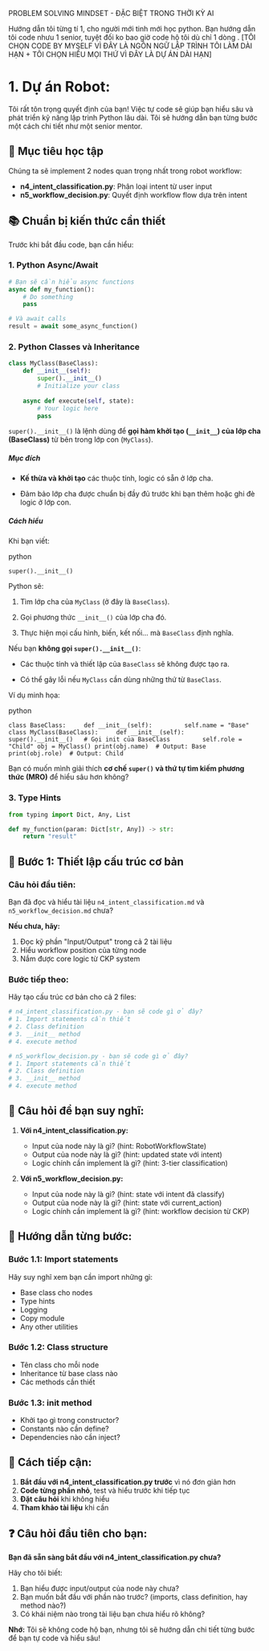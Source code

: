 PROBLEM SOLVING MINDSET - ĐẶC BIỆT TRONG THỜI KỲ AI

Hướng dẫn tôi từng tí 1, cho người mới tinh mới học python. Bạn hướng dẫn tôi code nhưu 1 senior, tuyệt đối ko bao giờ code hộ tôi dù chỉ 1 dòng . [TÔI CHỌN CODE BY MYSELF VÌ ĐÂY LÀ NGÔN NGỮ LẬP TRÌNH TÔI LÀM DÀI HẠN + TÔI CHỌN HIỂU MỌI THỨ VÌ ĐÂY LÀ DỰ ÁN DÀI HẠN]

# 1. Dự án Robot:

Tôi rất tôn trọng quyết định của bạn! Việc tự code sẽ giúp bạn hiểu sâu và phát triển kỹ năng lập trình Python lâu dài. Tôi sẽ hướng dẫn bạn từng bước một cách chi tiết như một senior mentor.

## 🎯 **Mục tiêu học tập**

Chúng ta sẽ implement 2 nodes quan trọng nhất trong robot workflow:
- **n4_intent_classification.py**: Phân loại intent từ user input
- **n5_workflow_decision.py**: Quyết định workflow flow dựa trên intent

## 📚 **Chuẩn bị kiến thức cần thiết**

Trước khi bắt đầu code, bạn cần hiểu:

### 1. **Python Async/Await**
```python
# Bạn sẽ cần hiểu async functions
async def my_function():
    # Do something
    pass

# Và await calls
result = await some_async_function()
```

### 2. **Python Classes và Inheritance**
```python
class MyClass(BaseClass):
    def __init__(self):
        super().__init__()
        # Initialize your class
    
    async def execute(self, state):
        # Your logic here
        pass
```

`super().__init__()` là lệnh dùng để **gọi hàm khởi tạo (`__init__`) của lớp cha (BaseClass)** từ bên trong lớp con (`MyClass`).

##### Mục đích

- **Kế thừa và khởi tạo** các thuộc tính, logic có sẵn ở lớp cha.
    
- Đảm bảo lớp cha được chuẩn bị đầy đủ trước khi bạn thêm hoặc ghi đè logic ở lớp con.
    

##### Cách hiểu

Khi bạn viết:

python

`super().__init__()`

Python sẽ:

1. Tìm lớp cha của `MyClass` (ở đây là `BaseClass`).
    
2. Gọi phương thức `__init__()` của lớp cha đó.
    
3. Thực hiện mọi cấu hình, biến, kết nối… mà `BaseClass` định nghĩa.
    

Nếu bạn **không gọi `super().__init__()`**:

- Các thuộc tính và thiết lập của `BaseClass` sẽ không được tạo ra.
    
- Có thể gây lỗi nếu `MyClass` cần dùng những thứ từ `BaseClass`.
    

Ví dụ minh họa:

python

`class BaseClass:     def __init__(self):         self.name = "Base" class MyClass(BaseClass):     def __init__(self):         super().__init__()   # Gọi init của BaseClass         self.role = "Child" obj = MyClass() print(obj.name)  # Output: Base print(obj.role)  # Output: Child`

Bạn có muốn mình giải thích **cơ chế `super()` và thứ tự tìm kiếm phương thức (MRO)** để hiểu sâu hơn không?
### 3. **Type Hints**
```python
from typing import Dict, Any, List

def my_function(param: Dict[str, Any]) -> str:
    return "result"
```

## 🚀 **Bước 1: Thiết lập cấu trúc cơ bản**

### **Câu hỏi đầu tiên:**
Bạn đã đọc và hiểu tài liệu `n4_intent_classification.md` và `n5_workflow_decision.md` chưa? 

**Nếu chưa, hãy:**
1. Đọc kỹ phần "Input/Output" trong cả 2 tài liệu
2. Hiểu workflow position của từng node
3. Nắm được core logic từ CKP system

### **Bước tiếp theo:**
Hãy tạo cấu trúc cơ bản cho cả 2 files:

```python
# n4_intent_classification.py - bạn sẽ code gì ở đây?
# 1. Import statements cần thiết
# 2. Class definition
# 3. __init__ method
# 4. execute method

# n5_workflow_decision.py - bạn sẽ code gì ở đây?
# 1. Import statements cần thiết  
# 2. Class definition
# 3. __init__ method
# 4. execute method
```

## 🤔 **Câu hỏi để bạn suy nghĩ:**

1. **Với n4_intent_classification.py:**
   - Input của node này là gì? (hint: RobotWorkflowState)
   - Output của node này là gì? (hint: updated state với intent)
   - Logic chính cần implement là gì? (hint: 3-tier classification)

2. **Với n5_workflow_decision.py:**
   - Input của node này là gì? (hint: state với intent đã classify)
   - Output của node này là gì? (hint: state với current_action)
   - Logic chính cần implement là gì? (hint: workflow decision từ CKP)

## 📝 **Hướng dẫn từng bước:**

### **Bước 1.1: Import statements**
Hãy suy nghĩ xem bạn cần import những gì:
- Base class cho nodes
- Type hints
- Logging
- Copy module
- Any other utilities

### **Bước 1.2: Class structure**
- Tên class cho mỗi node
- Inheritance từ base class nào
- Các methods cần thiết

### **Bước 1.3: __init__ method**
- Khởi tạo gì trong constructor?
- Constants nào cần define?
- Dependencies nào cần inject?

## 🎯 **Cách tiếp cận:**

1. **Bắt đầu với n4_intent_classification.py trước** vì nó đơn giản hơn
2. **Code từng phần nhỏ**, test và hiểu trước khi tiếp tục
3. **Đặt câu hỏi** khi không hiểu
4. **Tham khảo tài liệu** khi cần

## ❓ **Câu hỏi đầu tiên cho bạn:**

**Bạn đã sẵn sàng bắt đầu với n4_intent_classification.py chưa?** 

Hãy cho tôi biết:
1. Bạn hiểu được input/output của node này chưa?
2. Bạn muốn bắt đầu với phần nào trước? (imports, class definition, hay method nào?)
3. Có khái niệm nào trong tài liệu bạn chưa hiểu rõ không?

**Nhớ:** Tôi sẽ không code hộ bạn, nhưng tôi sẽ hướng dẫn chi tiết từng bước để bạn tự code và hiểu sâu!
